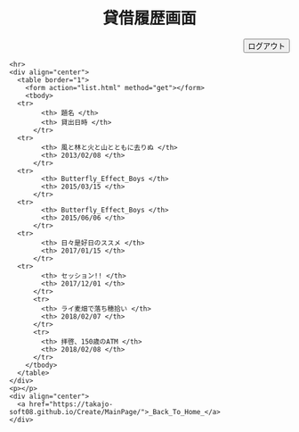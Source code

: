 <html><head>
    <meta http-equiv="content-type" content="text/html; charset=utf-8">
    <title>List (Book Management)</title>
  </head>

  <body>
    <div align="center">
      <h1>貸借履歴画面</h1>
    </div>
    <div align="right">
      <input type="submit" value="ログアウト" onclick="logOut()">
    </div>
    <script>
      function logOut(){
      location.href = "https://takajo-soft08.github.io/Create/";      
      }
    </script>
    
    <hr>
    <div align="center">
      <table border="1">
        <form action="list.html" method="get"></form>
        <tbody>
	  <tr>
            <th> 題名 </th>
            <th> 貸出日時 </th>
          </tr>
	  <tr>
            <th> 風と林と火と山とともに去りぬ </th>
            <th> 2013/02/08 </th>
          </tr>
	  <tr>
            <th> Butterfly_Effect_Boys </th>
            <th> 2015/03/15 </th>
          </tr>
	  <tr>
            <th> Butterfly_Effect_Boys </th>
            <th> 2015/06/06 </th>
          </tr>
	  <tr>
            <th> 日々是好日のススメ </th>
            <th> 2017/01/15 </th>
          </tr>
	  <tr>
            <th> セッション!! </th>
            <th> 2017/12/01 </th>
          </tr>
          <tr>
            <th> ライ麦畑で落ち穂拾い </th>
            <th> 2018/02/07 </th>
          </tr>
          <tr>
            <th> 拝啓、150歳のATM </th>
            <th> 2018/02/08 </th>
          </tr>
        </tbody>
      </table>
    </div>
    <p></p>
    <div align="center">
      <a href="https://takajo-soft08.github.io/Create/MainPage/">_Back_To_Home_</a>
    </div>

  


</body></html>
